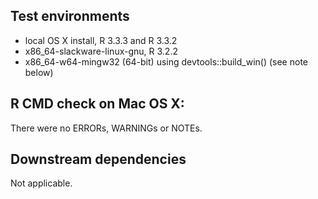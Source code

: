 ## Test environments
* local OS X install, R 3.3.3 and R 3.3.2
* x86_64-slackware-linux-gnu, R 3.2.2
* x86_64-w64-mingw32 (64-bit) using devtools::build_win() (see note below)

## R CMD check on Mac OS X:
There were no ERRORs, WARNINGs or NOTEs. 
  

## Downstream dependencies
Not applicable.